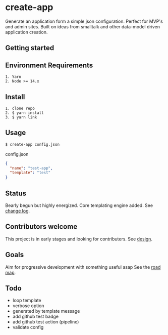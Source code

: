 # create-app

Generate an application form a simple json configuration. Perfect for MVP's and admin sites. Built on ideas from smalltalk and other data-model driven application creation.

## Getting started

## Environment Requirements

```
1. Yarn
2. Node >= 14.x
```

## Install

```
1. clone repo
2. $ yarn install
3. $ yarn link
```

## Usage

```bash
$ create-app config.json
```

config.json

```json
{
  "name": "test-app",
  "template": "test"
}
```

## Status

Bearly begun but highly energized. Core templating engine added. See [change log](./doc/CHANGELOG.md).

## Contributors welcome

This project is in early stages and looking for contributers. See [design](./doc/DESIGN.md).

## Goals

Aim for progressive development with something useful asap See the [road map](./doc/ROADMAP.md).

## Todo

- loop template
- verbose option
- generated by template message
- add github test badge
- add github test action (pipeline)
- validate config

